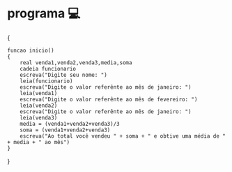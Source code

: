 # programa :computer:
{	

	funcao inicio()
	{
		real venda1,venda2,venda3,media,soma
		cadeia funcionario
		escreva("Digite seu nome: ")	
		leia(funcionario)
		escreva("Digite o valor referênte ao mês de janeiro: ")
		leia(venda1)
		escreva("Digite o valor referênte ao mês de fevereiro: ")
		leia(venda2)
		escreva("Digite o valor referênte ao mês de janeiro: ")
		leia(venda3)
		media = (venda1+venda2+venda3)/3
		soma = (venda1+venda2+venda3)
		escreva("Ao total você vendeu " + soma + " e obtive uma média de " + media + " ao mês")
	}
}